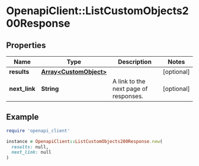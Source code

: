 # OpenapiClient::ListCustomObjects200Response

## Properties

| Name | Type | Description | Notes |
| ---- | ---- | ----------- | ----- |
| **results** | [**Array&lt;CustomObject&gt;**](CustomObject.md) |  | [optional] |
| **next_link** | **String** | A link to the next page of responses. | [optional] |

## Example

```ruby
require 'openapi_client'

instance = OpenapiClient::ListCustomObjects200Response.new(
  results: null,
  next_link: null
)
```

